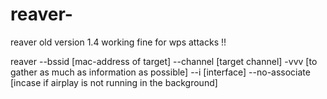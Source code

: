 # reaver-
reaver old version 1.4 working fine for wps attacks !!

reaver --bssid [mac-address of target] --channel [target channel] -vvv [to gather as much as information as possible] --i [interface] --no-associate [incase if airplay is not running in the background]
 
